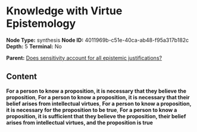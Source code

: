 # Knowledge with Virtue Epistemology

**Node Type:** synthesis
**Node ID:** 4011969b-c51e-40ca-ab48-f95a317b182c
**Depth:** 5
**Terminal:** No

**Parent:** [Does sensitivity account for all epistemic justifications?](does-sensitivity-account-for-all-epistemic-justifications-antithesis-5bacddbb-5f92-417f-a450-a7df4717c20e.md)

## Content

**For a person to know a proposition, it is necessary that they believe the proposition**, **For a person to know a proposition, it is necessary that their belief arises from intellectual virtues**, **For a person to know a proposition, it is necessary for the proposition to be true**, **For a person to know a proposition, it is sufficient that they believe the proposition, their belief arises from intellectual virtues, and the proposition is true**
